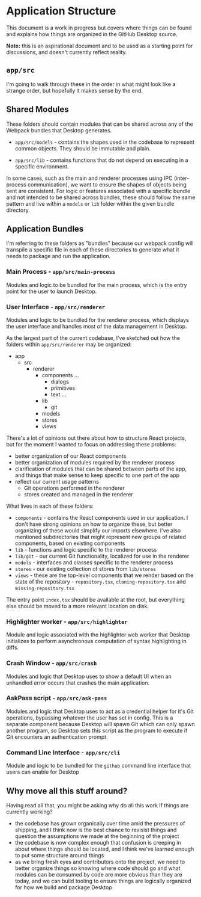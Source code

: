 # Application Structure

This document is a work in progress but covers where things can be found and
explains how things are organized in the GitHub Desktop source.

**Note:** this is an aspirational document and to be used as a starting point
for discussions, and doesn't currently reflect reality.

## `app/src`

I'm going to walk through these in the order in what might look like a strange
order, but hopefully it makes sense by the end.

## Shared Modules

These folders should contain modules that can be shared across any of the
Webpack bundles that Desktop generates.

 - `app/src/models` - contains the shapes used in the codebase to represent
common objects. They should be immutable and plain.

 - `app/src/lib` - contains functions that do not depend on executing in a
 specific environment.

In some cases, such as the main and renderer processes using IPC (inter-process
communication), we want to ensure the shapes of objects being sent are
consistent. For logic or features associated with a specific bundle and not
intended to be shared across bundles, these should follow the same pattern and
live within a `models` or `lib` folder within the given bundle directory.

## Application Bundles

I'm referring to these folders as "bundles" because our webpack config will
transpile a specific file in each of these directories to generate what it
needs to package and run the application.

### Main Process - `app/src/main-process`

Modules and logic to be bundled for the main process, which is the entry point
for the user to launch Desktop.

### User Interface - `app/src/renderer`

Modules and logic to be bundled for the renderer process, which displays the
user interface and handles most of the data management in Desktop.

As the largest part of the current codebase, I've sketched out how the folders
within `app/src/renderer` may be organized:

 - app
    - src
       - renderer
          - components
            ... 
            - dialogs
            - primitives
            - text
            ...
          - lib
             - git
          - models
          - stores
          - views

There's a lot of opinions out there about how to structure React projects, but
for the moment I wanted to focus on addressing these problems:

 - better organization of our React components
 - better organization of modules required by the renderer process
 - clarification of modules that can be shared between parts of the app, and
   things that make sense to keep specific to one part of the app
 - reflect our current usage patterns
    - Git operations performed in the renderer
    - stores created and managed in the renderer

What lives in each of these folders:

 - `components` - contains the React components used in our application. I don't
   have strong opinions on how to organize these, but better organizing of these
   would simplify our imports elsewhere. I've also mentioned subdirectories that
   might represent new groups of related components, based on existing components
 - `lib` - functions and logic specific to the renderer process
 - `lib/git` - our current Git functionality, localized for use in the renderer
 - `models` - interfaces and classes specific to the renderer process
 - `stores` - our existing collection of stores from `lib/stores`
 - `views` - these are the top-level components that we render based on the state
   of the repository - `repository.tsx`, `cloning-repository.tsx` and 
   `missing-repository.tsx`

The entry point `index.tsx` should be available at the root, but everything else
should be moved to a more relevant location on disk.

### Highlighter worker - `app/src/highlighter`

Module and logic associated with the highlighter web worker that Desktop
initializes to perform asynchronous computation of syntax highlighting in diffs.

### Crash Window - `app/src/crash`

Modules and logic that Desktop uses to show a default UI when an unhandled error
occurs that crashes the main application.

### AskPass script - `app/src/ask-pass`

Modules and logic that Desktop uses to act as a credential helper for it's Git
operations, bypassing whatever the user has set in config. This is a separate
component because Desktop will spawn Git which can only spawn another program,
so Desktop sets this script as the program to execute if Git encounters an
authentication prompt.

### Command Line Interface - `app/src/cli`

Module and logic to be bundled for the `github` command line interface that
users can enable for Desktop

## Why move all this stuff around?

Having read all that, you might be asking why do all this work if things are
currently working?

 - the codebase has grown organically over time amid the pressures of shipping,
   and I think now is the best chance to revisist things and question the
   assumptions we made at the beginning of the project
 - the codebase is now complex enough that confusion is creeping in about
   where things should be located, and I think we've learned enough to put some
   structure around things
 - as we bring fresh eyes and contributors onto the project, we need to better
   organize things so knowing where code should go and what modules can be
   consumed by code are more obvious than they are today, and we can build
   tooling to ensure things are logically organized for how we build and package
   Desktop
